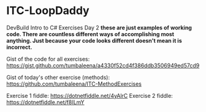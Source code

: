 # ITC-LoopDaddy
DevBuild Intro to C# Exercises Day 2
**these are just examples of working code. There are countless different ways of accomplishing most anything. Just because your code looks different doesn't mean it is incorrect.**


Gist of the code for all exercises: https://gist.github.com/tumbaleena/a4330f52cd4f386ddb3506949ed57cd9

Gist of today's other exercise (methods): https://github.com/tumbaleena/ITC-MethodExercises


Exercise 1 fiddle: https://dotnetfiddle.net/4yAlrC
Exercise 2 fiddle: https://dotnetfiddle.net/f8ILmY
